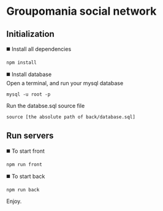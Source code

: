 # Groupomania social network

## Initialization
◼️ Install all dependencies
```
npm install
```
◼️ Install database   
Open a terminal, and run your mysql database
```
mysql -u root -p
```
Run the databse.sql source file
```
source [the absolute path of back/database.sql]
```

## Run servers 
◼️ To start front  
```
npm run front
```
◼️ To start back   
```
npm run back
```

Enjoy.

